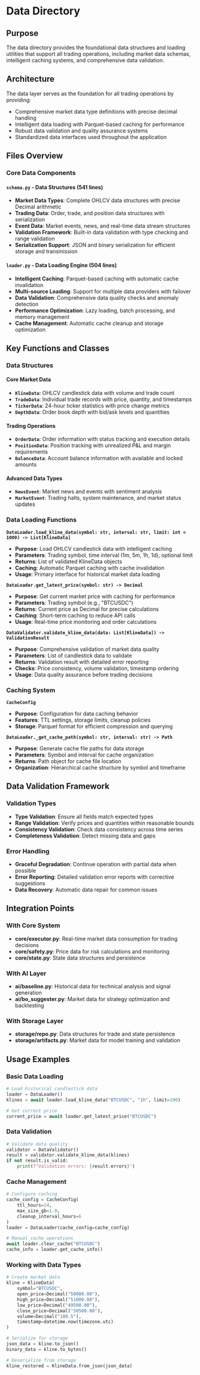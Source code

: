 # Data Directory

## Purpose

The data directory provides the foundational data structures and loading utilities that support all trading operations, including market data schemas, intelligent caching systems, and comprehensive data validation.

## Architecture

The data layer serves as the foundation for all trading operations by providing:
- Comprehensive market data type definitions with precise decimal handling
- Intelligent data loading with Parquet-based caching for performance
- Robust data validation and quality assurance systems
- Standardized data interfaces used throughout the application

## Files Overview

### Core Data Components

#### `schema.py` - Data Structures (541 lines)
- **Market Data Types**: Complete OHLCV data structures with precise Decimal arithmetic
- **Trading Data**: Order, trade, and position data structures with serialization
- **Event Data**: Market events, news, and real-time data stream structures
- **Validation Framework**: Built-in data validation with type checking and range validation
- **Serialization Support**: JSON and binary serialization for efficient storage and transmission

#### `loader.py` - Data Loading Engine (504 lines)
- **Intelligent Caching**: Parquet-based caching with automatic cache invalidation
- **Multi-source Loading**: Support for multiple data providers with failover
- **Data Validation**: Comprehensive data quality checks and anomaly detection
- **Performance Optimization**: Lazy loading, batch processing, and memory management
- **Cache Management**: Automatic cache cleanup and storage optimization

## Key Functions and Classes

### Data Structures

#### Core Market Data
- **`KlineData`**: OHLCV candlestick data with volume and trade count
- **`TradeData`**: Individual trade records with price, quantity, and timestamps
- **`TickerData`**: 24-hour ticker statistics with price change metrics
- **`DepthData`**: Order book depth with bid/ask levels and quantities

#### Trading Operations
- **`OrderData`**: Order information with status tracking and execution details
- **`PositionData`**: Position tracking with unrealized P&L and margin requirements
- **`BalanceData`**: Account balance information with available and locked amounts

#### Advanced Data Types
- **`NewsEvent`**: Market news and events with sentiment analysis
- **`MarketEvent`**: Trading halts, system maintenance, and market status updates

### Data Loading Functions

**`DataLoader.load_kline_data(symbol: str, interval: str, limit: int = 1000) -> List[KlineData]`**
- **Purpose**: Load OHLCV candlestick data with intelligent caching
- **Parameters**: Trading symbol, time interval (1m, 5m, 1h, 1d), optional limit
- **Returns**: List of validated KlineData objects
- **Caching**: Automatic Parquet caching with cache invalidation
- **Usage**: Primary interface for historical market data loading

**`DataLoader.get_latest_price(symbol: str) -> Decimal`**
- **Purpose**: Get current market price with caching for performance
- **Parameters**: Trading symbol (e.g., "BTCUSDC")
- **Returns**: Current price as Decimal for precise calculations
- **Caching**: Short-term caching to reduce API calls
- **Usage**: Real-time price monitoring and order calculations

**`DataValidator.validate_kline_data(data: List[KlineData]) -> ValidationResult`**
- **Purpose**: Comprehensive validation of market data quality
- **Parameters**: List of candlestick data to validate
- **Returns**: Validation result with detailed error reporting
- **Checks**: Price consistency, volume validation, timestamp ordering
- **Usage**: Data quality assurance before trading decisions

### Caching System

**`CacheConfig`**
- **Purpose**: Configuration for data caching behavior
- **Features**: TTL settings, storage limits, cleanup policies
- **Storage**: Parquet format for efficient compression and querying

**`DataLoader._get_cache_path(symbol: str, interval: str) -> Path`**
- **Purpose**: Generate cache file paths for data storage
- **Parameters**: Symbol and interval for cache organization
- **Returns**: Path object for cache file location
- **Organization**: Hierarchical cache structure by symbol and timeframe

## Data Validation Framework

### Validation Types
- **Type Validation**: Ensure all fields match expected types
- **Range Validation**: Verify prices and quantities within reasonable bounds
- **Consistency Validation**: Check data consistency across time series
- **Completeness Validation**: Detect missing data and gaps

### Error Handling
- **Graceful Degradation**: Continue operation with partial data when possible
- **Error Reporting**: Detailed validation error reports with corrective suggestions
- **Data Recovery**: Automatic data repair for common issues

## Integration Points

### With Core System
- **core/executor.py**: Real-time market data consumption for trading decisions
- **core/safety.py**: Price data for risk calculations and monitoring
- **core/state.py**: State data structures and persistence

### With AI Layer
- **ai/baseline.py**: Historical data for technical analysis and signal generation
- **ai/bo_suggester.py**: Market data for strategy optimization and backtesting

### With Storage Layer
- **storage/repo.py**: Data structures for trade and state persistence
- **storage/artifacts.py**: Market data for model training and validation

## Usage Examples

### Basic Data Loading
```python
# Load historical candlestick data
loader = DataLoader()
klines = await loader.load_kline_data("BTCUSDC", "1h", limit=100)

# Get current price
current_price = await loader.get_latest_price("BTCUSDC")
```

### Data Validation
```python
# Validate data quality
validator = DataValidator()
result = validator.validate_kline_data(klines)
if not result.is_valid:
    print(f"Validation errors: {result.errors}")
```

### Cache Management
```python
# Configure caching
cache_config = CacheConfig(
    ttl_hours=24,
    max_size_gb=1.0,
    cleanup_interval_hours=6
)
loader = DataLoader(cache_config=cache_config)

# Manual cache operations
await loader.clear_cache("BTCUSDC")
cache_info = loader.get_cache_info()
```

### Working with Data Types
```python
# Create market data
kline = KlineData(
    symbol="BTCUSDC",
    open_price=Decimal("50000.00"),
    high_price=Decimal("51000.00"),
    low_price=Decimal("49500.00"),
    close_price=Decimal("50500.00"),
    volume=Decimal("100.5"),
    timestamp=datetime.now(timezone.utc)
)

# Serialize for storage
json_data = kline.to_json()
binary_data = kline.to_bytes()

# Deserialize from storage
kline_restored = KlineData.from_json(json_data)
```
